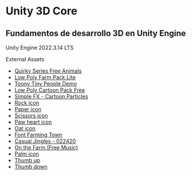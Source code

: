 # Unity 3D Core
## Fundamentos de desarrollo 3D en Unity Engine

Unity Engine 2022.3.14 LTS

External Assets

- [Quirky Series Free Animals](https://assetstore.unity.com/packages/3d/characters/toony-tiny-people-demo-113188)
- [Low Poly Farm Pack Lite](https://assetstore.unity.com/packages/3d/environments/industrial/low-poly-farm-pack-lite-188100)
- [Toony Tiny People Demo](https://assetstore.unity.com/packages/3d/characters/toony-tiny-people-demo-113188)
- [Low Poly Cartoon Pack Free](https://assetstore.unity.com/packages/3d/environments/landscapes/low-poly-cartoon-mini-pack-free-227405)
- [Simple FX - Cartoon Particles](https://assetstore.unity.com/packages/vfx/particles/simple-fx-cartoon-particles-67834)
- [Rock icon](https://game-icons.net/1x1/john-redman/rock.html)
- [Paper icon](https://game-icons.net/1x1/john-redman/paper.html)
- [Scissors icon](https://game-icons.net/1x1/john-redman/scissors.html)
- [Paw heart icon](https://game-icons.net/1x1/lorc/paw-heart.html)
- [Oat icon](https://game-icons.net/1x1/lorc/oat.html)
- [Font Farming Town](https://www.dafont.com/es/farming-town.font)
- [Casual Jingles - 022420](https://assetstore.unity.com/packages/audio/music/casual-jingles-022420-163758)
- [On the Farm (Free Music)](https://assetstore.unity.com/packages/audio/music/rock/on-the-farm-free-music-221746)
- [Palm icon](https://game-icons.net/1x1/lorc/palm.html#download)
- [Thumb up](https://game-icons.net/1x1/delapouite/thumb-up.html)
- [Thumb down](https://game-icons.net/1x1/delapouite/thumb-down.html)